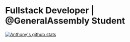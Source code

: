 # Fullstack Developer | @GeneralAssembly Student

[![Anthony's github stats](https://github-readme-stats.vercel.app/api?username=thedevtron)](https://github.com/thedevtron/)
